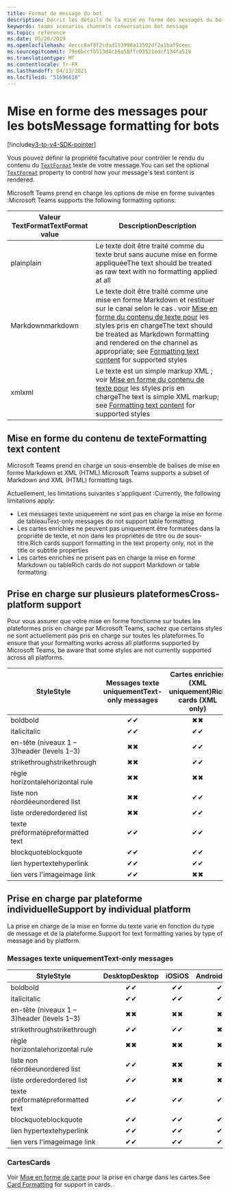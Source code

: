 ```yaml
---
title: Format de message du bot
description: Décrit les détails de la mise en forme des messages du bot
keywords: teams scenarios channels conversation bot message
ms.topic: reference
ms.date: 05/20/2019
ms.openlocfilehash: 4eccc8af8f2cdad153998a13502df2a1baf9ceec
ms.sourcegitcommit: 79e6bccfb513d4c16a58ffc03521edcf134fa518
ms.translationtype: MT
ms.contentlocale: fr-FR
ms.lasthandoff: 04/13/2021
ms.locfileid: "51696618"
---
```

# <a name="message-formatting-for-bots"></a><span data-ttu-id="3516e-104">Mise en forme des messages pour les bots</span><span class="sxs-lookup"><span data-stu-id="3516e-104">Message formatting for bots</span></span>

[!include[v3-to-v4-SDK-pointer](~/includes/v3-to-v4-pointer-bots.md)]

<span data-ttu-id="3516e-105">Vous pouvez définir la propriété facultative pour contrôler le rendu du contenu du [`TextFormat`](/bot-framework/dotnet/bot-builder-dotnet-create-messages#customizing-a-message) texte de votre message.</span><span class="sxs-lookup"><span data-stu-id="3516e-105">You can set the optional [`TextFormat`](/bot-framework/dotnet/bot-builder-dotnet-create-messages#customizing-a-message) property to control how your message's text content is rendered.</span></span>

<span data-ttu-id="3516e-106">Microsoft Teams prend en charge les options de mise en forme suivantes :</span><span class="sxs-lookup"><span data-stu-id="3516e-106">Microsoft Teams supports the following formatting options:</span></span>

| <span data-ttu-id="3516e-107">Valeur TextFormat</span><span class="sxs-lookup"><span data-stu-id="3516e-107">TextFormat value</span></span> | <span data-ttu-id="3516e-108">Description</span><span class="sxs-lookup"><span data-stu-id="3516e-108">Description</span></span> |
| --- | --- |
| <span data-ttu-id="3516e-109">plain</span><span class="sxs-lookup"><span data-stu-id="3516e-109">plain</span></span> | <span data-ttu-id="3516e-110">Le texte doit être traité comme du texte brut sans aucune mise en forme appliquée</span><span class="sxs-lookup"><span data-stu-id="3516e-110">The text should be treated as raw text with no formatting applied at all</span></span> |
| <span data-ttu-id="3516e-111">Markdown</span><span class="sxs-lookup"><span data-stu-id="3516e-111">markdown</span></span> | <span data-ttu-id="3516e-112">Le texte doit être traité comme une mise en forme Markdown et restituer sur le canal selon le cas . voir [Mise en forme du contenu de texte pour](#formatting-text-content) les styles pris en charge</span><span class="sxs-lookup"><span data-stu-id="3516e-112">The text should be treated as Markdown formatting and rendered on the channel as appropriate; see [Formatting text content](#formatting-text-content) for supported styles</span></span> |
| <span data-ttu-id="3516e-113">xml</span><span class="sxs-lookup"><span data-stu-id="3516e-113">xml</span></span> | <span data-ttu-id="3516e-114">Le texte est un simple markup XML ; voir [Mise en forme du contenu de texte pour](#formatting-text-content) les styles pris en charge</span><span class="sxs-lookup"><span data-stu-id="3516e-114">The text is simple XML markup; see [Formatting text content](#formatting-text-content) for supported styles</span></span> |

## <a name="formatting-text-content"></a><span data-ttu-id="3516e-115">Mise en forme du contenu de texte</span><span class="sxs-lookup"><span data-stu-id="3516e-115">Formatting text content</span></span>

<span data-ttu-id="3516e-116">Microsoft Teams prend en charge un sous-ensemble de balises de mise en forme Markdown et XML (HTML).</span><span class="sxs-lookup"><span data-stu-id="3516e-116">Microsoft Teams supports a subset of Markdown and XML (HTML) formatting tags.</span></span>

<span data-ttu-id="3516e-117">Actuellement, les limitations suivantes s'appliquent :</span><span class="sxs-lookup"><span data-stu-id="3516e-117">Currently, the following limitations apply:</span></span>

* <span data-ttu-id="3516e-118">Les messages texte uniquement ne sont pas en charge la mise en forme de tableau</span><span class="sxs-lookup"><span data-stu-id="3516e-118">Text-only messages do not support table formatting</span></span>
* <span data-ttu-id="3516e-119">Les cartes enrichies ne peuvent pas uniquement être formatées dans la propriété de texte, et non dans les propriétés de titre ou de sous-titre.</span><span class="sxs-lookup"><span data-stu-id="3516e-119">Rich cards support formatting in the text property only, not in the title or subtitle properties</span></span>
* <span data-ttu-id="3516e-120">Les cartes enrichies ne prisent pas en charge la mise en forme Markdown ou table</span><span class="sxs-lookup"><span data-stu-id="3516e-120">Rich cards do not support Markdown or table formatting</span></span>

## <a name="cross-platform-support"></a><span data-ttu-id="3516e-121">Prise en charge sur plusieurs plateformes</span><span class="sxs-lookup"><span data-stu-id="3516e-121">Cross-platform support</span></span>

<span data-ttu-id="3516e-122">Pour vous assurer que votre mise en forme fonctionne sur toutes les plateformes pris en charge par Microsoft Teams, sachez que certains styles ne sont actuellement pas pris en charge sur toutes les plateformes.</span><span class="sxs-lookup"><span data-stu-id="3516e-122">To ensure that your formatting works across all platforms supported by Microsoft Teams, be aware that some styles are not currently supported across all platforms.</span></span>

| <span data-ttu-id="3516e-123">Style</span><span class="sxs-lookup"><span data-stu-id="3516e-123">Style</span></span>                     | <span data-ttu-id="3516e-124">Messages texte uniquement</span><span class="sxs-lookup"><span data-stu-id="3516e-124">Text-only messages</span></span> | <span data-ttu-id="3516e-125">Cartes enrichies (XML uniquement)</span><span class="sxs-lookup"><span data-stu-id="3516e-125">Rich cards (XML only)</span></span> |
| ---                       | :---: | :---: |
| <span data-ttu-id="3516e-126">bold</span><span class="sxs-lookup"><span data-stu-id="3516e-126">bold</span></span>                      | <span data-ttu-id="3516e-127">✔</span><span class="sxs-lookup"><span data-stu-id="3516e-127">✔</span></span> | <span data-ttu-id="3516e-128">✖</span><span class="sxs-lookup"><span data-stu-id="3516e-128">✖</span></span> |
| <span data-ttu-id="3516e-129">italic</span><span class="sxs-lookup"><span data-stu-id="3516e-129">italic</span></span>                    | <span data-ttu-id="3516e-130">✔</span><span class="sxs-lookup"><span data-stu-id="3516e-130">✔</span></span> | <span data-ttu-id="3516e-131">✔</span><span class="sxs-lookup"><span data-stu-id="3516e-131">✔</span></span> |
| <span data-ttu-id="3516e-132">en-tête (niveaux 1 &ndash; 3)</span><span class="sxs-lookup"><span data-stu-id="3516e-132">header (levels 1&ndash;3)</span></span> | <span data-ttu-id="3516e-133">✖</span><span class="sxs-lookup"><span data-stu-id="3516e-133">✖</span></span> | <span data-ttu-id="3516e-134">✔</span><span class="sxs-lookup"><span data-stu-id="3516e-134">✔</span></span> |
| <span data-ttu-id="3516e-135">strikethrough</span><span class="sxs-lookup"><span data-stu-id="3516e-135">strikethrough</span></span>             | <span data-ttu-id="3516e-136">✖</span><span class="sxs-lookup"><span data-stu-id="3516e-136">✖</span></span> | <span data-ttu-id="3516e-137">✔</span><span class="sxs-lookup"><span data-stu-id="3516e-137">✔</span></span> |
| <span data-ttu-id="3516e-138">règle horizontale</span><span class="sxs-lookup"><span data-stu-id="3516e-138">horizontal rule</span></span>           | <span data-ttu-id="3516e-139">✖</span><span class="sxs-lookup"><span data-stu-id="3516e-139">✖</span></span> | <span data-ttu-id="3516e-140">✖</span><span class="sxs-lookup"><span data-stu-id="3516e-140">✖</span></span> |
| <span data-ttu-id="3516e-141">liste non réordée</span><span class="sxs-lookup"><span data-stu-id="3516e-141">unordered list</span></span>            | <span data-ttu-id="3516e-142">✖</span><span class="sxs-lookup"><span data-stu-id="3516e-142">✖</span></span> | <span data-ttu-id="3516e-143">✔</span><span class="sxs-lookup"><span data-stu-id="3516e-143">✔</span></span> |
| <span data-ttu-id="3516e-144">liste ordered</span><span class="sxs-lookup"><span data-stu-id="3516e-144">ordered list</span></span>              | <span data-ttu-id="3516e-145">✖</span><span class="sxs-lookup"><span data-stu-id="3516e-145">✖</span></span> | <span data-ttu-id="3516e-146">✔</span><span class="sxs-lookup"><span data-stu-id="3516e-146">✔</span></span> |
| <span data-ttu-id="3516e-147">texte préformaté</span><span class="sxs-lookup"><span data-stu-id="3516e-147">preformatted text</span></span>         | <span data-ttu-id="3516e-148">✔</span><span class="sxs-lookup"><span data-stu-id="3516e-148">✔</span></span> | <span data-ttu-id="3516e-149">✔</span><span class="sxs-lookup"><span data-stu-id="3516e-149">✔</span></span> |
| <span data-ttu-id="3516e-150">blockquote</span><span class="sxs-lookup"><span data-stu-id="3516e-150">blockquote</span></span>                | <span data-ttu-id="3516e-151">✔</span><span class="sxs-lookup"><span data-stu-id="3516e-151">✔</span></span> | <span data-ttu-id="3516e-152">✔</span><span class="sxs-lookup"><span data-stu-id="3516e-152">✔</span></span> |
| <span data-ttu-id="3516e-153">lien hypertexte</span><span class="sxs-lookup"><span data-stu-id="3516e-153">hyperlink</span></span>                 | <span data-ttu-id="3516e-154">✔</span><span class="sxs-lookup"><span data-stu-id="3516e-154">✔</span></span> | <span data-ttu-id="3516e-155">✔</span><span class="sxs-lookup"><span data-stu-id="3516e-155">✔</span></span> |
| <span data-ttu-id="3516e-156">lien vers l'image</span><span class="sxs-lookup"><span data-stu-id="3516e-156">image link</span></span>                | <span data-ttu-id="3516e-157">✔</span><span class="sxs-lookup"><span data-stu-id="3516e-157">✔</span></span> | <span data-ttu-id="3516e-158">✖</span><span class="sxs-lookup"><span data-stu-id="3516e-158">✖</span></span> |

## <a name="support-by-individual-platform"></a><span data-ttu-id="3516e-159">Prise en charge par plateforme individuelle</span><span class="sxs-lookup"><span data-stu-id="3516e-159">Support by individual platform</span></span>

<span data-ttu-id="3516e-160">La prise en charge de la mise en forme du texte varie en fonction du type de message et de la plateforme.</span><span class="sxs-lookup"><span data-stu-id="3516e-160">Support for text formatting varies by type of message and by platform.</span></span>

### <a name="text-only-messages"></a><span data-ttu-id="3516e-161">Messages texte uniquement</span><span class="sxs-lookup"><span data-stu-id="3516e-161">Text-only messages</span></span>

| <span data-ttu-id="3516e-162">Style</span><span class="sxs-lookup"><span data-stu-id="3516e-162">Style</span></span>                     | <span data-ttu-id="3516e-163">Desktop</span><span class="sxs-lookup"><span data-stu-id="3516e-163">Desktop</span></span> | <span data-ttu-id="3516e-164">iOS</span><span class="sxs-lookup"><span data-stu-id="3516e-164">iOS</span></span> | <span data-ttu-id="3516e-165">Android</span><span class="sxs-lookup"><span data-stu-id="3516e-165">Android</span></span> |
| ---                       | :---: | :---: | :---: |
| <span data-ttu-id="3516e-166">bold</span><span class="sxs-lookup"><span data-stu-id="3516e-166">bold</span></span>                      | <span data-ttu-id="3516e-167">✔</span><span class="sxs-lookup"><span data-stu-id="3516e-167">✔</span></span> | <span data-ttu-id="3516e-168">✔</span><span class="sxs-lookup"><span data-stu-id="3516e-168">✔</span></span> | <span data-ttu-id="3516e-169">✔</span><span class="sxs-lookup"><span data-stu-id="3516e-169">✔</span></span> |
| <span data-ttu-id="3516e-170">italic</span><span class="sxs-lookup"><span data-stu-id="3516e-170">italic</span></span>                    | <span data-ttu-id="3516e-171">✔</span><span class="sxs-lookup"><span data-stu-id="3516e-171">✔</span></span> | <span data-ttu-id="3516e-172">✔</span><span class="sxs-lookup"><span data-stu-id="3516e-172">✔</span></span> | <span data-ttu-id="3516e-173">✔</span><span class="sxs-lookup"><span data-stu-id="3516e-173">✔</span></span> |
| <span data-ttu-id="3516e-174">en-tête (niveaux 1 &ndash; 3)</span><span class="sxs-lookup"><span data-stu-id="3516e-174">header (levels 1&ndash;3)</span></span> | <span data-ttu-id="3516e-175">✖</span><span class="sxs-lookup"><span data-stu-id="3516e-175">✖</span></span> | <span data-ttu-id="3516e-176">✖</span><span class="sxs-lookup"><span data-stu-id="3516e-176">✖</span></span> | <span data-ttu-id="3516e-177">✖</span><span class="sxs-lookup"><span data-stu-id="3516e-177">✖</span></span> |
| <span data-ttu-id="3516e-178">strikethrough</span><span class="sxs-lookup"><span data-stu-id="3516e-178">strikethrough</span></span>             | <span data-ttu-id="3516e-179">✔</span><span class="sxs-lookup"><span data-stu-id="3516e-179">✔</span></span> | <span data-ttu-id="3516e-180">✔</span><span class="sxs-lookup"><span data-stu-id="3516e-180">✔</span></span> | <span data-ttu-id="3516e-181">✖</span><span class="sxs-lookup"><span data-stu-id="3516e-181">✖</span></span> |
| <span data-ttu-id="3516e-182">règle horizontale</span><span class="sxs-lookup"><span data-stu-id="3516e-182">horizontal rule</span></span>           | <span data-ttu-id="3516e-183">✖</span><span class="sxs-lookup"><span data-stu-id="3516e-183">✖</span></span> | <span data-ttu-id="3516e-184">✖</span><span class="sxs-lookup"><span data-stu-id="3516e-184">✖</span></span> | <span data-ttu-id="3516e-185">✖</span><span class="sxs-lookup"><span data-stu-id="3516e-185">✖</span></span> |
| <span data-ttu-id="3516e-186">liste non réordée</span><span class="sxs-lookup"><span data-stu-id="3516e-186">unordered list</span></span>            | <span data-ttu-id="3516e-187">✔</span><span class="sxs-lookup"><span data-stu-id="3516e-187">✔</span></span> | <span data-ttu-id="3516e-188">✖</span><span class="sxs-lookup"><span data-stu-id="3516e-188">✖</span></span> | <span data-ttu-id="3516e-189">✖</span><span class="sxs-lookup"><span data-stu-id="3516e-189">✖</span></span> |
| <span data-ttu-id="3516e-190">liste ordered</span><span class="sxs-lookup"><span data-stu-id="3516e-190">ordered list</span></span>              | <span data-ttu-id="3516e-191">✔</span><span class="sxs-lookup"><span data-stu-id="3516e-191">✔</span></span> | <span data-ttu-id="3516e-192">✖</span><span class="sxs-lookup"><span data-stu-id="3516e-192">✖</span></span> | <span data-ttu-id="3516e-193">✖</span><span class="sxs-lookup"><span data-stu-id="3516e-193">✖</span></span> |
| <span data-ttu-id="3516e-194">texte préformaté</span><span class="sxs-lookup"><span data-stu-id="3516e-194">preformatted text</span></span>         | <span data-ttu-id="3516e-195">✔</span><span class="sxs-lookup"><span data-stu-id="3516e-195">✔</span></span> | <span data-ttu-id="3516e-196">✔</span><span class="sxs-lookup"><span data-stu-id="3516e-196">✔</span></span> | <span data-ttu-id="3516e-197">✔</span><span class="sxs-lookup"><span data-stu-id="3516e-197">✔</span></span> |
| <span data-ttu-id="3516e-198">blockquote</span><span class="sxs-lookup"><span data-stu-id="3516e-198">blockquote</span></span>                | <span data-ttu-id="3516e-199">✔</span><span class="sxs-lookup"><span data-stu-id="3516e-199">✔</span></span> | <span data-ttu-id="3516e-200">✔</span><span class="sxs-lookup"><span data-stu-id="3516e-200">✔</span></span> | <span data-ttu-id="3516e-201">✔</span><span class="sxs-lookup"><span data-stu-id="3516e-201">✔</span></span> |
| <span data-ttu-id="3516e-202">lien hypertexte</span><span class="sxs-lookup"><span data-stu-id="3516e-202">hyperlink</span></span>                 | <span data-ttu-id="3516e-203">✔</span><span class="sxs-lookup"><span data-stu-id="3516e-203">✔</span></span> | <span data-ttu-id="3516e-204">✔</span><span class="sxs-lookup"><span data-stu-id="3516e-204">✔</span></span> | <span data-ttu-id="3516e-205">✔</span><span class="sxs-lookup"><span data-stu-id="3516e-205">✔</span></span> |
| <span data-ttu-id="3516e-206">lien vers l'image</span><span class="sxs-lookup"><span data-stu-id="3516e-206">image link</span></span>                | <span data-ttu-id="3516e-207">✔</span><span class="sxs-lookup"><span data-stu-id="3516e-207">✔</span></span> | <span data-ttu-id="3516e-208">✔</span><span class="sxs-lookup"><span data-stu-id="3516e-208">✔</span></span> | <span data-ttu-id="3516e-209">✔</span><span class="sxs-lookup"><span data-stu-id="3516e-209">✔</span></span> |

### <a name="cards"></a><span data-ttu-id="3516e-210">Cartes</span><span class="sxs-lookup"><span data-stu-id="3516e-210">Cards</span></span>

<span data-ttu-id="3516e-211">Voir [Mise en forme de carte](~/task-modules-and-cards/cards/cards-format.md) pour la prise en charge dans les cartes.</span><span class="sxs-lookup"><span data-stu-id="3516e-211">See [Card Formatting](~/task-modules-and-cards/cards/cards-format.md) for support in cards.</span></span>
